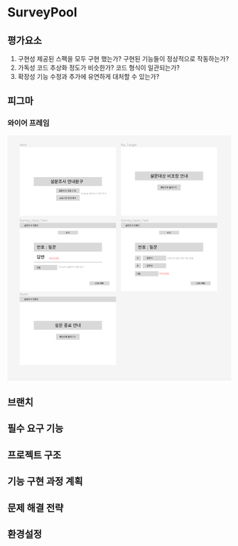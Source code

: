 # SurveyPool

## 평가요소

1. 구현성
   제공된 스펙을 모두 구현 했는가?
   구현된 기능들이 정상적으로 작동하는가?
2. 가독성
   코드 추상화 정도가 비슷한가?
   코드 형식이 일관되는가?
3. 확장성
   기능 수정과 추가에 유연하게 대처할 수 있는가?

## 피그마

### 와이어 프레임

![wireframe](./documents/wireframe.png)

## 브랜치

## 필수 요구 기능

## 프로젝트 구조

## 기능 구현 과정 계획

## 문제 해결 전략

## 환경설정
